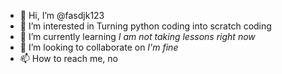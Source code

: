 - 👋 Hi, I’m @fasdjk123
- 👀 I’m interested in Turning python coding into scratch coding
- 🌱 I’m currently learning *I am not taking lessons right now*
- 💞️ I’m looking to collaborate on *I'm fine*
- 📫 How to reach me, no

<!---
fasdjk123/fasdjk123 is a ✨ special ✨ repository because its `README.md` (this file) appears on your GitHub profile.
You can click the Preview link to take a look at your changes.
--->
